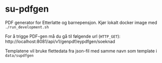 # su-pdfgen
PDF generator for Etterlatte og barnepensjon. Kjør lokalt docker image med  `./run_development.sh`

For å trigge PDF-gen må du gå til følgende url (`HTTP_GET`):
http://localhost:8081/api/v1/genpdf/eypdfgen/soeknad

Templatene vil bruke flettedata fra json-fil med samme navn som template i `data/supdfgen`
